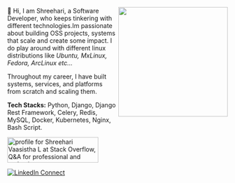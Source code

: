 <a target="_blank" href="[https://shreeharivaasishta.github.io/hari.github.io](https://github.com/ShreehariVaasishta?tab=repositories)/"><img width="250" align="right" src="https://media1.giphy.com/media/f3iwJFOVOwuy7K6FFw/giphy.gif"></a>
:wave: Hi, I am Shreehari, a Software Developer, who keeps tinkering with different technologies.Im passionate about building OSS projects, systems that scale and create some impact.
I do play around with different linux distributions like _Ubuntu, MxLinux, Fedora, ArcLinux etc..._

Throughout my career, I have built systems, services, and platforms from scratch and scaling them. 

**Tech Stacks:** Python, Django, Django Rest Framework, Celery, Redis, MySQL, Docker, Kubernetes, Nginx, Bash Script.

<a href="https://stackoverflow.com/users/11481441/shreehari-vaasistha-l"><img src="https://stackoverflow.com/users/flair/11481441.png?theme=dark" width="208" height="58" alt="profile for Shreehari Vaasistha L at Stack Overflow, Q&amp;A for professional and enthusiast programmers" title="profile for Shreehari Vaasistha L at Stack Overflow, Q&amp;A for professional and enthusiast programmers"></a>

[![LinkedIn Connect](https://img.shields.io/badge/linkedin-%230077B5.svg?&style=for-the-badge&logo=linkedin&logoColor=white)](https://www.linkedin.com/in/shreehari-vaasistha-l/)
